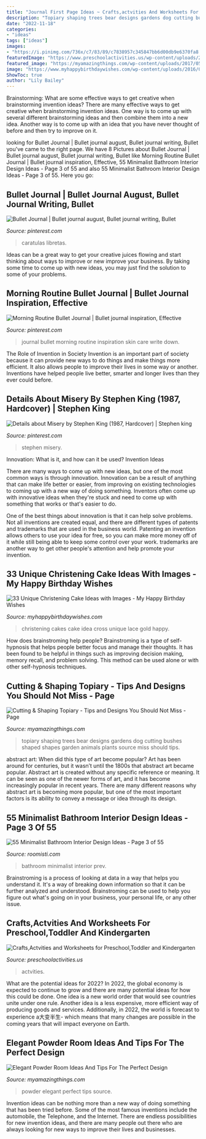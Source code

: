 ```yaml
---
title: "Journal First Page Ideas ~ Crafts,actvities And Worksheets For Preschool,toddler And Kindergarten"
description: "Topiary shaping trees bear designs gardens dog cutting bushes shaped shapes garden animals plants source miss should tips"
date: "2022-11-18"
categories:
- "ideas"
tags: ["ideas"]
images:
- "https://i.pinimg.com/736x/c7/83/89/c7838957c345847bb6d00db9e6370fa8.jpg"
featuredImage: "https://www.preschoolactivities.us/wp-content/uploads/2015/01/paper-plate-octopus-craft.jpg"
featured_image: "https://myamazingthings.com/wp-content/uploads/2017/05/garden6.jpg"
image: "https://www.myhappybirthdaywishes.com/wp-content/uploads/2016/09/great-idea-for-christening-cakes-for-girls.jpg"
ShowToc: true
author: "Lily Bailey"
---
```



Brainstorming: What are some effective ways to get creative when brainstorming invention ideas?
There are many effective ways to get creative when brainstorming invention ideas. One way is to come up with several different brainstorming ideas and then combine them into a new idea. Another way is to come up with an idea that you have never thought of before and then try to improve on it.

	

		
looking for Bullet Journal | Bullet journal august, Bullet journal writing, Bullet you've came to the right page. We have 8 Pictures about Bullet Journal | Bullet journal august, Bullet journal writing, Bullet like Morning Routine Bullet Journal | Bullet journal inspiration, Effective, 55 Minimalist Bathroom Interior Design Ideas - Page 3 of 55 and also 55 Minimalist Bathroom Interior Design Ideas - Page 3 of 55. Here you go:
		
    
## Bullet Journal | Bullet Journal August, Bullet Journal Writing, Bullet

<img loading=lazy src="https://i.pinimg.com/736x/38/62/47/3862471761c47eefff2492586bc1d34b.jpg" onerror="this.onerror=null;this.src='https://tse3.mm.bing.net/th?id=OIP.33tiyh2j58jdDiAFmceAGQHaJ3&amp;pid=15.1';" alt="Bullet Journal | Bullet journal august, Bullet journal writing, Bullet">

_Source: pinterest.com_

>caratulas libretas. 

	

Ideas can be a great way to get your creative juices flowing and start thinking about ways to improve or new improve your business. By taking some time to come up with new ideas, you may just find the solution to some of your problems.

    
## Morning Routine Bullet Journal | Bullet Journal Inspiration, Effective

<img loading=lazy src="https://i.pinimg.com/736x/e2/0c/91/e20c91ae9c3ff74bd9df7270e78c1766.jpg" onerror="this.onerror=null;this.src='https://tse1.mm.bing.net/th?id=OIP.AJNkUfc7z9hzDTyOL6HBaAHaJ3&amp;pid=15.1';" alt="Morning Routine Bullet Journal | Bullet journal inspiration, Effective">

_Source: pinterest.com_

>journal bullet morning routine inspiration skin care write down. 

	

The Role of Invention in Society
Invention is an important part of society because it can provide new ways to do things and make things more efficient. It also allows people to improve their lives in some way or another. Inventions have helped people live better, smarter and longer lives than they ever could before.

    
## Details About Misery By Stephen King (1987, Hardcover) | Stephen King

<img loading=lazy src="https://i.pinimg.com/736x/c7/83/89/c7838957c345847bb6d00db9e6370fa8.jpg" onerror="this.onerror=null;this.src='https://tse2.mm.bing.net/th?id=OIP.fcJ2ptuZwgmt4ZGTAqCQdQHaJ3&amp;pid=15.1';" alt="Details about Misery by Stephen King (1987, Hardcover) | Stephen king">

_Source: pinterest.com_

>stephen misery. 

	

Innovation: What is it, and how can it be used?
Invention Ideas

There are many ways to come up with new ideas, but one of the most common ways is through innovation. Innovation can be a result of anything that can make life better or easier, from improving on existing technologies to coming up with a new way of doing something. Inventors often come up with innovative ideas when they're stuck and need to come up with something that works or that's easier to do.

One of the best things about innovation is that it can help solve problems. Not all inventions are created equal, and there are different types of patents and trademarks that are used in the business world. Patenting an invention allows others to use your idea for free, so you can make more money off of it while still being able to keep some control over your work. trademarks are another way to get other people's attention and help promote your invention.

    
## 33 Unique Christening Cake Ideas With Images - My Happy Birthday Wishes

<img loading=lazy src="https://www.myhappybirthdaywishes.com/wp-content/uploads/2016/09/great-idea-for-christening-cakes-for-girls.jpg" onerror="this.onerror=null;this.src='https://tse2.mm.bing.net/th?id=OIP.4GkBBSdXgbq6K_tiDqAgzwHaLH&amp;pid=15.1';" alt="33 Unique Christening Cake Ideas with Images - My Happy Birthday Wishes">

_Source: myhappybirthdaywishes.com_

>christening cakes cake idea cross unique lace gold happy. 

	

How does brainstroming help people?
Brainstroming is a type of self-hypnosis that helps people better focus and manage their thoughts. It has been found to be helpful in things such as improving decision making, memory recall, and problem solving. This method can be used alone or with other self-hypnosis techniques.

    
## Cutting &amp; Shaping Topiary - Tips And Designs You Should Not Miss - Page

<img loading=lazy src="https://myamazingthings.com/wp-content/uploads/2017/05/garden6.jpg" onerror="this.onerror=null;this.src='https://tse4.mm.bing.net/th?id=OIP.BJ6_J7GIsmCUcUFxWlfD-wHaLH&amp;pid=15.1';" alt="Cutting &amp; Shaping Topiary - Tips and Designs You Should Not Miss - Page">

_Source: myamazingthings.com_

>topiary shaping trees bear designs gardens dog cutting bushes shaped shapes garden animals plants source miss should tips. 

	

abstract art: When did this type of art become popular?
Art has been around for centuries, but it wasn’t until the 1800s that abstract art became popular. Abstract art is created without any specific reference or meaning. It can be seen as one of the newer forms of art, and it has become increasingly popular in recent years. There are many different reasons why abstract art is becoming more popular, but one of the most important factors is its ability to convey a message or idea through its design.

    
## 55 Minimalist Bathroom Interior Design Ideas - Page 3 Of 55

<img loading=lazy src="https://roomisti.com/wp-content/uploads/2019/02/55-Minimalist-Bathroom-Interior-Design-Ideas-3.jpg" onerror="this.onerror=null;this.src='https://tse3.mm.bing.net/th?id=OIP.h3OfIQuo3XTAcQY41JiAygHaKA&amp;pid=15.1';" alt="55 Minimalist Bathroom Interior Design Ideas - Page 3 of 55">

_Source: roomisti.com_

>bathroom minimalist interior prev. 

	

Brainstroming is a process of looking at data in a way that helps you understand it. It's a way of breaking down information so that it can be further analyzed and understood. Brainstroming can be used to help you figure out what's going on in your business, your personal life, or any other issue.

    
## Crafts,Actvities And Worksheets For Preschool,Toddler And Kindergarten

<img loading=lazy src="https://www.preschoolactivities.us/wp-content/uploads/2015/01/paper-plate-octopus-craft.jpg" onerror="this.onerror=null;this.src='https://tse4.mm.bing.net/th?id=OIP.xaQvWssiO7yBeXhuNSJEfgHaJ3&amp;pid=15.1';" alt="Crafts,Actvities and Worksheets for Preschool,Toddler and Kindergarten">

_Source: preschoolactivities.us_

>actvities. 

	

What are the potential ideas for 2022?
In 2022, the global economy is expected to continue to grow and there are many potential ideas for how this could be done. One idea is a new world order that would see countries unite under one rule. Another idea is a less expensive, more efficient way of producing goods and services. Additionally, in 2022, the world is forecast to experience a大变半生- which means that many changes are possible in the coming years that will impact everyone on Earth.

    
## Elegant Powder Room Ideas And Tips For The Perfect Design

<img loading=lazy src="http://myamazingthings.com/wp-content/uploads/2017/10/powder-room-3-.jpg" onerror="this.onerror=null;this.src='https://tse1.mm.bing.net/th?id=OIP.GeoB7LDJx8mRkSKZQQefpAHaLH&amp;pid=15.1';" alt="Elegant Powder Room Ideas And Tips For The Perfect Design">

_Source: myamazingthings.com_

>powder elegant perfect tips source. 

	

Invention ideas can be nothing more than a new way of doing something that has been tried before. Some of the most famous inventions include the automobile, the Telephone, and the Internet. There are endless possibilities for new invention ideas, and there are many people out there who are always looking for new ways to improve their lives and businesses.

